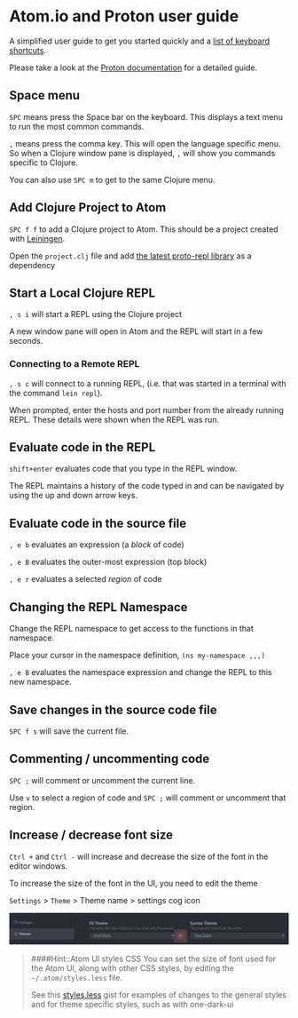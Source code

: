# Atom.io and Proton user guide

A simplified user guide to get you started quickly and a [list of keyboard shortcuts](#keybindings-and-events).

Please take a look at the [Proton documentation](https://github.com/dvcrn/proton/blob/master/MANUAL.md) for a detailed guide.


## Space menu

`SPC` means press the Space bar on the keyboard.  This displays a text menu to run the most common commands.

`,` means press the comma key.  This will open the language specific menu.  So when a Clojure window pane is displayed, `,` will show you commands specific to Clojure.

You can also use `SPC m` to get to the same Clojure menu.

## Add Clojure Project to Atom

`SPC f f` to add a Clojure project to Atom.  This should be a project created with [Leiningen](http://leiningen.org).

Open the `project.clj` file and add [the latest proto-repl library](https://clojars.org/proto-repl) as a dependency


## Start a Local Clojure REPL

`, s i` will start a REPL using the Clojure project

A new window pane will open in Atom and the REPL will start in a few seconds.


### Connecting to a Remote REPL

`, s c` will connect to a running REPL, (i.e. that was started in a terminal with the command `lein repl`).

When prompted, enter the hosts and port number from the already running REPL.  These details were shown when the REPL was run.


## Evaluate code in the REPL

`shift+enter` evaluates code that you type in the REPL window.

 The REPL maintains a history of the code typed in and can be navigated by using the up and down arrow keys.

## Evaluate code in the source file

`, e b` evaluates an expression (a _block_ of code)

`, e B` evaluates the outer-most expression (top block)

`, e r` evaluates a selected _region_ of code


## Changing the REPL Namespace

Change the REPL namespace to get access to the functions in that namespace.

Place your cursor in the namespace definition, `(ns my-namespace ,,,)`

`, e B` evaluates the namespace expression and change the REPL to this new namespace.

## Save changes in the source code file

`SPC f s` will save the current file.


## Commenting / uncommenting code

`SPC ;` will comment or uncomment the current line.

Use `v` to select a region of code and `SPC ;` will comment or uncomment that region.


## Increase / decrease font size

`Ctrl +` and `Ctrl -` will increase and decrease the size of the font in the editor windows.

To increase the size of the font in the UI, you need to edit the theme

`Settings` > `Theme` > Theme name > settings cog icon

![Atom Settings Theme Configure](/images/atom-settings-theme-config.png)


> ####Hint::Atom UI styles CSS
> You can set the size of font used for the Atom UI, along with other CSS styles, by editing the `~/.atom/styles.less` file.
>
> See this [styles.less](https://gist.github.com/jr0cket/23635b4fb3060a014506ba10265ced5e) gist for examples of changes to the general styles and for theme specific styles, such as with one-dark-ui
